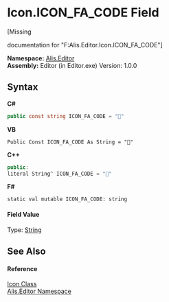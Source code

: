 # Icon.ICON_FA_CODE Field
 

\[Missing <summary> documentation for "F:Alis.Editor.Icon.ICON_FA_CODE"\]

**Namespace:**&nbsp;<a href="b150ade4-39de-a232-5f06-d3cdc1b2c538">Alis.Editor</a><br />**Assembly:**&nbsp;Editor (in Editor.exe) Version: 1.0.0

## Syntax

**C#**<br />
``` C#
public const string ICON_FA_CODE = ""
```

**VB**<br />
``` VB
Public Const ICON_FA_CODE As String = ""
```

**C++**<br />
``` C++
public:
literal String^ ICON_FA_CODE = ""
```

**F#**<br />
``` F#
static val mutable ICON_FA_CODE: string
```


#### Field Value
Type: <a href="https://docs.microsoft.com/dotnet/api/system.string" target="_blank">String</a>

## See Also


#### Reference
<a href="cc0f883c-67f8-f772-c6d7-a60b129f22a7">Icon Class</a><br /><a href="b150ade4-39de-a232-5f06-d3cdc1b2c538">Alis.Editor Namespace</a><br />